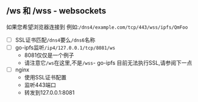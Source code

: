
## /ws 和 /wss  -  websockets

如果您希望浏览器连接到 例如:`/dns4/example.com/tcp/443/wss/ipfs/QmFoo`

-   [ ] SSL证书匹配`/dns4`要么`/dns6`名称
-   [ ] go-ipfs监听`/ip4/127.0.0.1/tcp/8081/ws`
    -   8081仅仅是一个例子
    -   请注意它`/ws`在这里,不是`/wss`-  go-ipfs 目前无法执行SSL,请参阅下一点
-   [ ] nginx
    -   使用SSL证书配置
    -   监听443端口
    -   转发到127.0.0.1:8081
